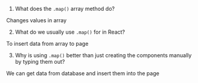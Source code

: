 1. What does the `.map()` array method do?

Changes values in array

2. What do we usually use `.map()` for in React?

To insert data from array to page

3. Why is using `.map()` better than just creating the components
   manually by typing them out?

We can get data from database and insert them into the page
